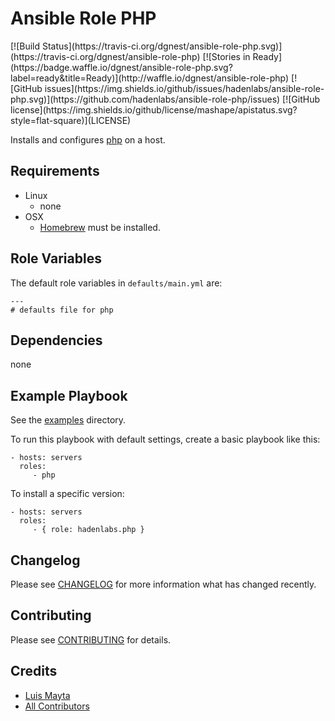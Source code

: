 # Ansible Role PHP

<span class="badges" align="center">
[![Build Status](https://travis-ci.org/dgnest/ansible-role-php.svg)](https://travis-ci.org/dgnest/ansible-role-php)
[![Stories in Ready](https://badge.waffle.io/dgnest/ansible-role-php.svg?label=ready&title=Ready)](http://waffle.io/dgnest/ansible-role-php)
[![GitHub issues](https://img.shields.io/github/issues/hadenlabs/ansible-role-php.svg)](https://github.com/hadenlabs/ansible-role-php/issues)
[![GitHub license](https://img.shields.io/github/license/mashape/apistatus.svg?style=flat-square)](LICENSE)
</span>


Installs and configures [php][link-php] on a host.

## Requirements

 - Linux
   - none
 - OSX
   - [Homebrew][link-brew] must be installed.


## Role Variables

The default role variables in `defaults/main.yml` are:

    ---
    # defaults file for php


## Dependencies

none

## Example Playbook

See the [examples](./examples/) directory.

To run this playbook with default settings, create a basic playbook like this:

    - hosts: servers
      roles:
         - php

To install a specific version:

    - hosts: servers
      roles:
         - { role: hadenlabs.php }


## Changelog

Please see [CHANGELOG](CHANGELOG.md) for more information what has changed recently.

## Contributing

Please see [CONTRIBUTING](CONTRIBUTING.md) for details.

## Credits

- [Luis Mayta][link-author]
- [All Contributors][link-contributors]

[link-php]: https://php.net/
[link-brew]: http://brew.sh/

<!-- Other -->

[link-author]: https://github.com/luismayta
[link-contributors]: AUTHORS
